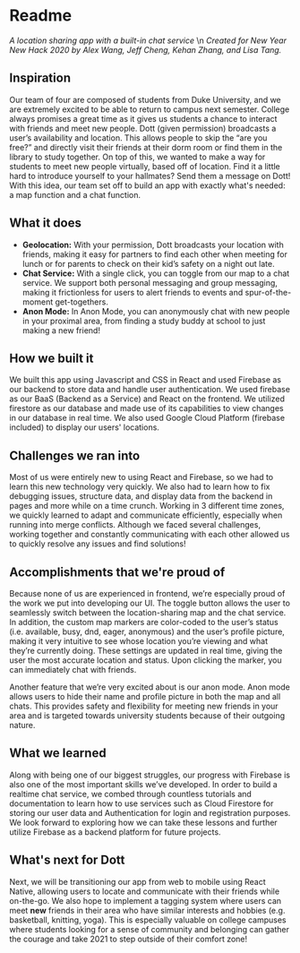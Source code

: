 # Readme

*A location sharing app with a built-in chat service* \n *Created for New Year New Hack 2020 by Alex Wang, Jeff Cheng, Kehan Zhang, and Lisa Tang.*

## Inspiration
Our team of four are composed of students from Duke University, and we are extremely excited to be able to return to campus next semester. College always promises a great time as it gives us students a chance to interact with friends and meet new people. Dott (given permission) broadcasts a user’s availability and location. This allows people to skip the “are you free?” and directly visit their friends at their dorm room or find them in the library to study together. On top of this, we wanted to make a way for students to meet new people virtually, based off of location. Find it a little hard to introduce yourself to your hallmates? Send them a message on Dott! With this idea, our team set off to build an app with exactly what's needed: a map function and a chat function.

## What it does
* **Geolocation:** With your permission, Dott broadcasts your location with friends, making it easy for partners to find each other when meeting for lunch or for parents to check on their kid’s safety on a night out late.
* **Chat Service:** With a single click, you can toggle from our map to a chat service. We support both personal messaging and group messaging, making it frictionless for users to alert friends to events and spur-of-the-moment get-togethers.
* **Anon Mode:** In Anon Mode, you can anonymously chat with new people in your proximal area, from finding a study buddy at school to just making a new friend!

## How we built it
We built this app using Javascript and CSS in React and used Firebase as our backend to store data and handle user authentication. We used firebase as our BaaS (Backend as a Service) and React on the frontend. We utilized firestore as our database and made use of its capabilities to view changes in our database in real time. We also used Google Cloud Platform (firebase included) to display our users' locations.

## Challenges we ran into
Most of us were entirely new to using React and Firebase, so we had to learn this new technology very quickly. We also had to learn how to fix debugging issues, structure data, and display data from the backend in pages and more while on a time crunch. Working in 3 different time zones, we quickly learned to adapt and communicate efficiently, especially when running into merge conflicts. Although we faced several challenges, working together and constantly communicating with each other allowed us to quickly resolve any issues and find solutions!

## Accomplishments that we're proud of
Because none of us are experienced in frontend, we’re especially proud of the work we put into developing our UI. The toggle button allows the user to seamlessly switch between the location-sharing map and the chat service. In addition, the custom map markers are color-coded to the user’s status (i.e. available, busy, dnd, eager, anonymous) and the user’s profile picture, making it very intuitive to see whose location you’re viewing and what they’re currently doing. These settings are updated in real time, giving the user the most accurate location and status. Upon clicking the marker, you can immediately chat with friends.

Another feature that we’re very excited about is our anon mode. Anon mode allows users to hide their name and profile picture in both the map and all chats. This provides safety and flexibility for meeting new friends in your area and is targeted towards university students because of their outgoing nature. 

## What we learned
Along with being one of our biggest struggles, our progress with Firebase is also one of the most important skills we’ve developed. In order to build a realtime chat service, we combed through countless tutorials and documentation to learn how to use services such as Cloud Firestore for storing our user data and Authentication for login and registration purposes. We look forward to exploring how we can take these lessons and further utilize Firebase as a backend platform for future projects.

## What's next for Dott
Next, we will be transitioning our app from web to mobile using React Native, allowing users to locate and communicate with their friends while on-the-go. We also hope to implement a tagging system where users can meet **new** friends in their area who have similar interests and hobbies (e.g. basketball, knitting, yoga). This is especially valuable on college campuses where students looking for a sense of community and belonging can gather the courage and take 2021 to step outside of their comfort zone!
